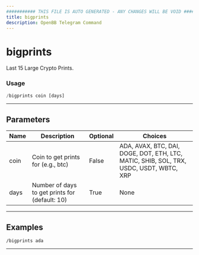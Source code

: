 ```yaml
---
########### THIS FILE IS AUTO GENERATED - ANY CHANGES WILL BE VOID ###########
title: bigprints
description: OpenBB Telegram Command
---
```


# bigprints

Last 15 Large Crypto Prints.

### Usage

```python wordwrap
/bigprints coin [days]
```

---

## Parameters

| Name | Description | Optional | Choices |
| ---- | ----------- | -------- | ------- |
| coin | Coin to get prints for (e.g., btc) | False | ADA, AVAX, BTC, DAI, DOGE, DOT, ETH, LTC, MATIC, SHIB, SOL, TRX, USDC, USDT, WBTC, XRP |
| days | Number of days to get prints for (default: 10) | True | None |


---

## Examples

```
/bigprints ada
```

---

